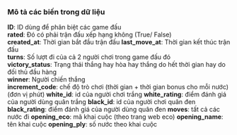 ### Mô tả các biến trong dữ liệu
**ID**: ID dùng để phân biệt các game đấu            
**rated**: Đó có phải trận đấu xếp hạng không (True/ False)           
**created_at**: Thời gian bắt đầu trận đấu
**last_move_at**: Thời gian kết thúc trận đấu    
**turns**: Số lượt đi của cả 2 người chơi trong game đấu đó            
**victory_status**: Trạng thái thắng hay hòa hay thắng do hết thời gian hay do đối thủ đầu hàng    
**winner**: Người chiến thắng           
**increment_code**: chế độ trò chơi (thời gian + thời gian bonus cho mỗi nước) (đơn vị phút)
**white_id**: id của người chơi trắng
**white_rating**: điểm đánh giá của người dùng quân trắng
**black_id**: id của người chơi quân đen
**black_rating**: điểm đánh giá của người dùng quân đen
**moves**: tất cả các nước đi
**opening_eco**: mã khai cuộc (theo trang web eco)
**opening_name**: tên khai cuộc
**opening_ply**: số nước theo khai cuộc